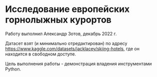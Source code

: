 # Исследование европейских горнолыжных курортов

Работу выполнил Александр Зотов, декабрь 2022 г.

Датасет взят (и минимально отредактирован) по адресу https://www.kaggle.com/datasets/jacklacey/skiing-hotels, где он находится в свободном доступе.

Цель выполнения работы - демонстрация владения инструментами Python.
